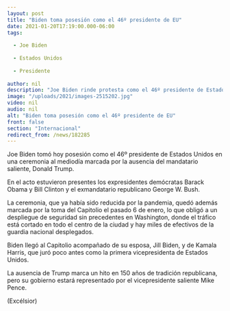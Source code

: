 ```yaml
---
layout: post
title: "Biden toma posesión como el 46º presidente de EU"
date: 2021-01-20T17:19:00.000-06:00
tags:
  
  - Joe Biden
  
  - Estados Unidos
  
  - Presidente
  
author: nil
description: "Joe Biden rinde protesta como el 46º presidente de Estados Unidos en una ceremonia al mediodía marcada por la ausencia del mandatario saliente, Donald Trump"
image: "/uploads/2021/images-2515202.jpg"
video: nil
audio: nil
alt: "Biden toma posesión como el 46º presidente de EU"
front: false
section: "Internacional"
redirect_from: /news/182285
---
```


Joe Biden tomó hoy posesión como el 46º presidente de Estados Unidos en una ceremonia al mediodía marcada por la ausencia del mandatario saliente, Donald Trump.

En el acto estuvieron presentes los expresidentes demócratas Barack Obama y Bill Clinton y el exmandatario republicano George W. Bush.

La ceremonia, que ya había sido reducida por la pandemia, quedó además marcada por la toma del Capitolio el pasado 6 de enero, lo que obligó a un despliegue de seguridad sin precedentes en Washington, donde el tráfico está cortado en todo el centro de la ciudad y hay miles de efectivos de la guardia nacional desplegados.

Biden llegó al Capitolio acompañado de su esposa, Jill Biden, y de Kamala Harris, que juró poco antes como la primera vicepresidenta de Estados Unidos.

La ausencia de Trump marca un hito en 150 años de tradición republicana, pero su gobierno estará representado por el vicepresidente saliente Mike Pence.

(Excélsior)